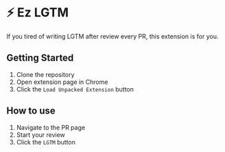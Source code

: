 # ⚡️ Ez LGTM
If you tired of writing LGTM after review every PR, this extension is for you.

## Getting Started
1. Clone the repository
2. Open extension page in Chrome
3. Click the `Load Unpacked Extension` button

## How to use
1. Navigate to the PR page
2. Start your review
3. Click the `LGTM` button
